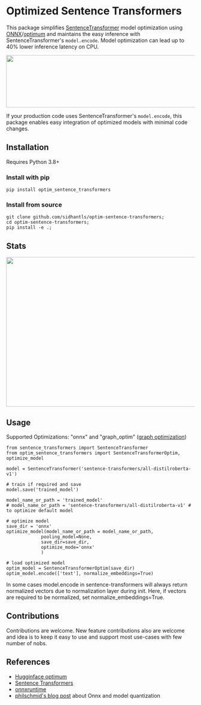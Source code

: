 # Optimized Sentence Transformers 

This package simplifies [SentenceTransformer](https://www.sbert.net/) model optimization using [ONNX](https://onnxruntime.ai/)/[optimum](https://huggingface.co/docs/optimum/) and maintains the easy inference with SentenceTransformer's `model.encode`. Model optimization can lead up to 40% lower inference latency on CPU. 

<p align="center">
  <img src="https://github.com/sidhantls/optimized-st-ckpt/blob/main/imgs/workflow.PNG" width="700" height="140"/>
</p>

If your production code uses SentenceTransformer's `model.encode`, this package enables easy integration of optimized models with minimal code changes. 

## Installation
Requires Python 3.8+ 

### Install with pip
`pip install optim_sentence_transformers`

### Install from source
```
git clone github.com/sidhantls/optim-sentence-transformers;
cd optim-sentence-transformers;
pip install -e .;
```

## Stats

<p align="center">
  <img src="https://github.com/sidhantls/optimized-st-ckpt/blob/main/imgs/latency_percent_difference.png" width="700" height="400" />
</p>


## Usage 
Supported Optimizations: "onnx" and "graph_optim" ([graph optimization](https://huggingface.co/docs/optimum/onnxruntime/usage_guides/optimization))

```
from sentence_transformers import SentenceTransformer
from optim_sentence_transformers import SentenceTransformerOptim, optimize_model

model = SentenceTransformer('sentence-transformers/all-distilroberta-v1')

# train if required and save
model.save('trained_model') 

model_name_or_path = 'trained_model'
# model_name_or_path = 'sentence-transformers/all-distilroberta-v1' # to optimize default model 

# optimize model
save_dir = 'onnx'
optimize_model(model_name_or_path = model_name_or_path,
             pooling_model=None,
             save_dir=save_dir,
             optimize_mode='onnx'                                 
             )
             
# load optimized model 
optim_model = SentenceTransformerOptim(save_dir)
optim_model.encode(['text'], normalize_embeddings=True)
``` 

In some cases model.encode in sentence-transformers will always return normalized vectors due to normalization layer during init. Here, if vectors are required to be normalized, set normalize_embeddings=True. 

## Contributions 
Contributions are welcome. New feature contributions also are welcome and idea is to keep it easy to use and support most use-cases with few number of nobs.

## References 
* [Hugginface optimum](https://huggingface.co/docs/optimum/) 
* [Sentence Transformers](https://github.com/UKPLab/sentence-transformers) 
* [onnxruntime](onnxruntime.ai)
* [philschmid's blog post](https://www.philschmid.de/optimize-sentence-transformers) about Onnx and model quantization  
